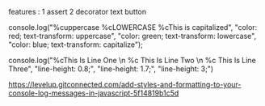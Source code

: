 features :
1 assert
2 decorator text button

console.log("%cuppercase %cLOWERCASE %cThis is capitalized", "color: red; text-transform: uppercase", "color: green; text-transform: lowercase", "color: blue; text-transform: capitalize");

console.log("%cThis Is Line One \n %c This Is Line Two \n %c This Is Line Three", "line-height: 0.8;", "line-height: 1.7;", "line-height: 3;")


https://levelup.gitconnected.com/add-styles-and-formatting-to-your-console-log-messages-in-javascript-5f14819b1c5d